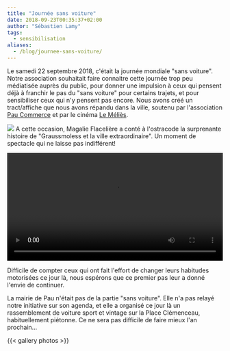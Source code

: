 ```yaml
---
title: "Journée sans voiture"
date: 2018-09-23T00:35:37+02:00
author: "Sébastien Lamy"
tags:
  - sensibilisation
aliases:
  - /blog/journee-sans-voiture/
---
```


Le samedi 22 septembre 2018, c'était la journée mondiale "sans voiture". Notre
association souhaitait faire connaitre cette journée trop peu médiatisée auprès
du public, pour donner une impulsion à ceux qui pensent déjà à franchir le pas
du "sans voiture" pour certains trajets, et pour sensibiliser ceux qui n'y
pensent pas encore.  Nous avons créé un tract/affiche que nous avons répandu
dans la ville, soutenu par l'association [Pau Commerce][] et par le cinéma [Le
Méliès].

![](affiche_small.jpg)
A cette occasion, Magalie Flacelière a conté à l'ostracode la surprenante 
histoire de "Graussmoless et la ville extraordinaire". Un moment de spectacle
qui ne laisse pas indifférent!

<video controls width="100%"><source src="graussmoless_magalie.mp4" type="video/mp4"></video>

Difficile de compter ceux qui ont fait l'effort de changer leurs habitudes motorisées
ce jour là, nous espérons que ce premier pas leur a donné l'envie de continuer.

La mairie de Pau n'était pas de la partie "sans voiture". Elle n'a pas relayé
notre initiative sur son agenda, et elle a organisé ce jour là un rassemblement
de voiture sport et vintage sur la Place Clémenceau, habituellement piétonne. Ce
ne sera pas difficile de faire mieux l'an prochain...

{{< gallery photos >}}

[Pau Commerce]: http://paucommerces.com/
[Le Méliès]: http://lemelies.net/
